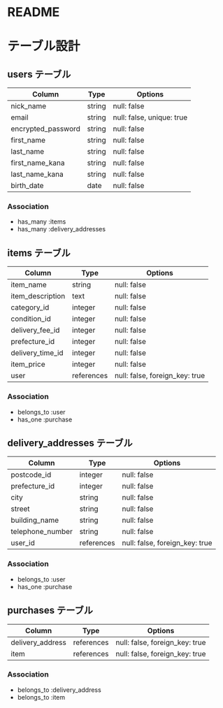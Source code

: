 # README
# テーブル設計

## users テーブル
| Column             | Type   | Options                   |
| ------------------ | ------ | ------------------------- |
| nick_name          | string | null: false               |
| email              | string | null: false, unique: true |
| encrypted_password | string | null: false               |
| first_name         | string | null: false               |
| last_name          | string | null: false               |
| first_name_kana    | string | null: false               |
| last_name_kana     | string | null: false               |
| birth_date         | date   | null: false               |
### Association
- has_many :items
- has_many :delivery_addresses

## items テーブル
| Column             | Type       | Options                        |
| ------------------ | ---------- | ------------------------------ |
| item_name          | string     | null: false                    |
| item_description   | text       | null: false                    |
| category_id        | integer    | null: false                    |
| condition_id       | integer    | null: false                    |
| delivery_fee_id    | integer    | null: false                    |
| prefecture_id      | integer    | null: false                    |
| delivery_time_id   | integer    | null: false                    |
| item_price         | integer    | null: false                    |
| user               | references | null: false, foreign_key: true |
### Association
- belongs_to :user
- has_one :purchase

## delivery_addresses テーブル
| Column           | Type       | Options                        |
| ---------------- | ---------- | ------------------------------ |
| postcode_id      | integer    | null: false                    |
| prefecture_id    | integer    | null: false                    |
| city             | string     | null: false                    |
| street           | string     | null: false                    |
| building_name    | string     | null: false                    |
| telephone_number | string     | null: false                    |
| user_id          | references | null: false, foreign_key: true |
### Association
- belongs_to :user
- has_one :purchase

## purchases テーブル
| Column           | Type       | Options                        |
|----------------- | ---------- | ------------------------------ |
| delivery_address | references | null: false, foreign_key: true |
| item             | references | null: false, foreign_key: true |
### Association
- belongs_to :delivery_address
- belongs_to :item
